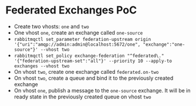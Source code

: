 # Federated Exchanges PoC

- Create two vhosts: `one` and `two`
- One vhost `one`, create an exchange called `one-source`
- `rabbitmqctl set_parameter federation-upstream origin '{"uri":"amqp://admin:admin@localhost:5672/one", "exchange":"one-source"}' --vhost two`
- `rabbitmqctl set_policy exchange-federation "^federated\." '{"federation-upstream-set":"all"}' --priority 10 --apply-to exchanges --vhost two`
- On vhost `two`, create one exchange called `federated.on-two`
- On vhost `two`, create a queue and bind it to the previously created exchange
- On vhost `one`, publish a message to the `one-source` exchange. It will be in ready state in the previously created queue on vhost `two`